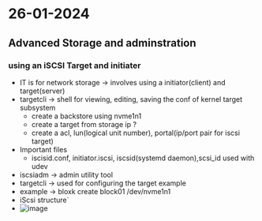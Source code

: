 # 26-01-2024
## Advanced Storage and adminstration
### using an iSCSI Target and initiater
* IT is for network storage -> involves using a initiator(client) and target(server)
* targetcli -> shell for viewing, editing, saving the conf of kernel target subsystem
  * create a backstore using nvme1n1 
  * create a target from storage ip ?
  * create a acl, lun(logical unit number), portal(ip/port  pair for iscsi target)
* Important files
  *  iscisid.conf, initiator.iscsi, iscsid(systemd daemon),scsi_id used with udev
*  iscsiadm -> admin utility tool
*  targetcli -> used for configuring the target example
  *  example -> bloxk create block01 /dev/nvme1n1
*  iScsi structure`
  *  ![image](https://github.com/ronitwilson/Lpic-201-ron/assets/9934360/6b44603f-2936-418a-993b-2061c3ccb85f)

